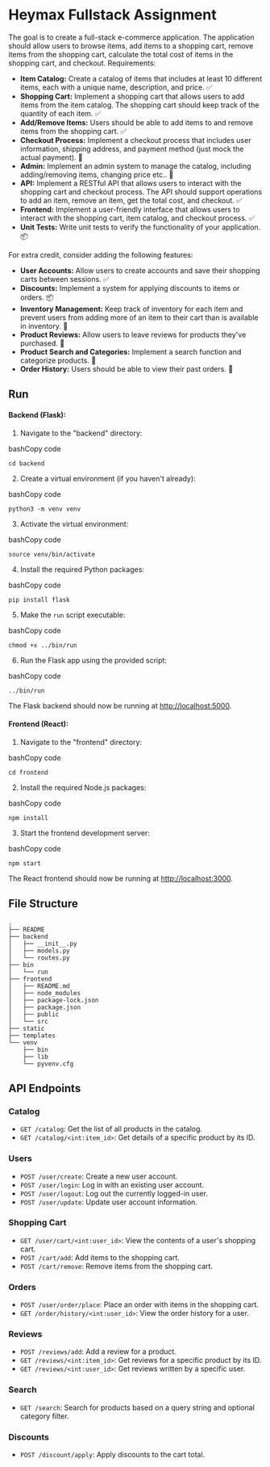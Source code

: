 # Heymax Fullstack Assignment

The goal is to create a full-stack e-commerce application. The application should allow users to browse items, add items to a shopping cart, remove items from the shopping cart, calculate the total cost of items in the shopping cart, and checkout. Requirements:

- **Item Catalog:** Create a catalog of items that includes at least 10 different items, each with a unique name, description, and price. ✅
- **Shopping Cart:** Implement a shopping cart that allows users to add items from the item catalog. The shopping cart should keep track of the quantity of each item. ✅
- **Add/Remove Items:** Users should be able to add items to and remove items from the shopping cart. ✅
- **Checkout Process:** Implement a checkout process that includes user information, shipping address, and payment method (just mock the actual payment). 🚧
- **Admin:** Implement an admin system to manage the catalog, including adding/removing items, changing price etc.. 🚧
- **API:** Implement a RESTful API that allows users to interact with the shopping cart and checkout process. The API should support operations to add an item, remove an item, get the total cost, and checkout. ✅
- **Frontend:** Implement a user-friendly interface that allows users to interact with the shopping cart, item catalog, and checkout process. ✅
- **Unit Tests:** Write unit tests to verify the functionality of your application. 📦

For extra credit, consider adding the following features:

- **User Accounts:** Allow users to create accounts and save their shopping carts between sessions. ✅
- **Discounts:** Implement a system for applying discounts to items or orders. 📦
- **Inventory Management:** Keep track of inventory for each item and prevent users from adding more of an item to their cart than is available in inventory. 🚧
- **Product Reviews:** Allow users to leave reviews for products they've purchased. 🚧
- **Product Search and Categories:** Implement a search function and categorize products. 🚧
- **Order History:** Users should be able to view their past orders. 🚧

## Run

#### Backend (Flask):

1. Navigate to the "backend" directory:

bashCopy code

`cd backend`

2. Create a virtual environment (if you haven't already):

bashCopy code

`python3 -m venv venv`

3. Activate the virtual environment:

bashCopy code

`source venv/bin/activate`

4. Install the required Python packages:

bashCopy code

`pip install flask`

5. Make the `run` script executable:

bashCopy code

`chmod +x ../bin/run`

6. Run the Flask app using the provided script:

bashCopy code

`../bin/run`

The Flask backend should now be running at [http://localhost:5000](http://localhost:5000/).

#### Frontend (React):

1. Navigate to the "frontend" directory:

bashCopy code

`cd frontend`

2. Install the required Node.js packages:

bashCopy code

`npm install`

3. Start the frontend development server:

bashCopy code

`npm start`

The React frontend should now be running at [http://localhost:3000](http://localhost:3000/).

## File Structure

```
.
├── README
├── backend
│   ├── __init__.py
│   ├── models.py
│   └── routes.py
├── bin
│   └── run
├── frontend
│   ├── README.md
│   ├── node_modules
│   ├── package-lock.json
│   ├── package.json
│   ├── public
│   └── src
├── static
├── templates
└── venv
    ├── bin
    ├── lib
    └── pyvenv.cfg

```


## API Endpoints

### Catalog

- `GET /catalog`: Get the list of all products in the catalog.
- `GET /catalog/<int:item_id>`: Get details of a specific product by its ID.

### Users

- `POST /user/create`: Create a new user account.
- `POST /user/login`: Log in with an existing user account.
- `POST /user/logout`: Log out the currently logged-in user.
- `POST /user/update`: Update user account information.

### Shopping Cart

- `GET /user/cart/<int:user_id>`: View the contents of a user's shopping cart.
- `POST /cart/add`: Add items to the shopping cart.
- `POST /cart/remove`: Remove items from the shopping cart.

### Orders

- `POST /user/order/place`: Place an order with items in the shopping cart.
- `GET /order/history/<int:user_id>`: View the order history for a user.

### Reviews

- `POST /reviews/add`: Add a review for a product.
- `GET /reviews/<int:item_id>`: Get reviews for a specific product by its ID.
- `GET /reviews/<int:user_id>`: Get reviews written by a specific user.

### Search

- `GET /search`: Search for products based on a query string and optional category filter.

### Discounts

- `POST /discount/apply`: Apply discounts to the cart total.